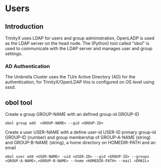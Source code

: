 # Users

## Introduction

TrinityX uses LDAP for users and group administration, OpenLADP is used as the LDAP server on the head node. The (Python) tool called "obol" is used to communicate with the LDAP server and manages user and group settings.

### AD Authentication

The Umbrella Cluster uses the TU/e Active Directory (AD) for the authentication, for TrinityX/OpenLDAP this is configured on OS level using sssd.

## obol tool

Create a group GROUP-NAME with an defined group-id GROUP-ID

```shell
obol group add  <GROUP-NAME> --gid <GROUP-ID>
```

Create a user USER-NAME with a define user-id USER-ID primary group-id GROUP-ID (number) and group membership of GROUP-A-NAME (string) and GROUP-B-NAME (string), a home directory on HOMEDIR-PATH and an email <EMAIL>

```shell
obol user add <USER-NAME> -uid <USER-ID> --gid <GROUP-ID> --groups  <GROUP-A-NAME>,<GROUP-B-NAME> --home <HOMEDIR-PATH> --mail <EMAIL>
```
